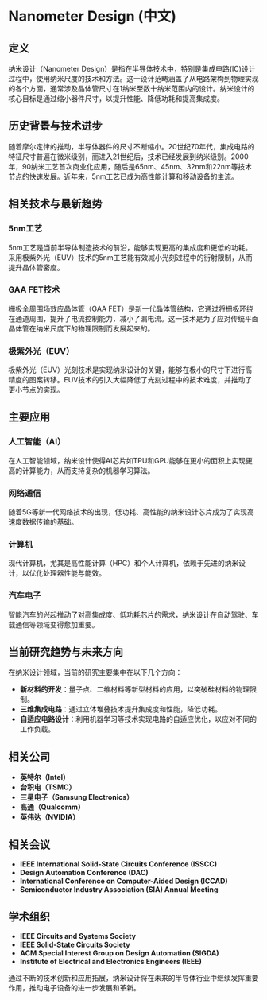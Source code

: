 # Nanometer Design (中文)

## 定义

纳米设计（Nanometer Design）是指在半导体技术中，特别是集成电路(IC)设计过程中，使用纳米尺度的技术和方法。这一设计范畴涵盖了从电路架构到物理实现的各个方面，通常涉及晶体管尺寸在1纳米至数十纳米范围内的设计。纳米设计的核心目标是通过缩小器件尺寸，以提升性能、降低功耗和提高集成度。

## 历史背景与技术进步

随着摩尔定律的推动，半导体器件的尺寸不断缩小。20世纪70年代，集成电路的特征尺寸普遍在微米级别，而进入21世纪后，技术已经发展到纳米级别。2000年，90纳米工艺首次商业化应用，随后是65nm、45nm、32nm和22nm等技术节点的快速发展。近年来，5nm工艺已成为高性能计算和移动设备的主流。

## 相关技术与最新趋势

### 5nm工艺

5nm工艺是当前半导体制造技术的前沿，能够实现更高的集成度和更低的功耗。采用极紫外光（EUV）技术的5nm工艺能有效减小光刻过程中的衍射限制，从而提升晶体管密度。

### GAA FET技术

栅极全周围场效应晶体管（GAA FET）是新一代晶体管结构，它通过将栅极环绕在通道周围，提升了电流控制能力，减小了漏电流。这一技术是为了应对传统平面晶体管在纳米尺度下的物理限制而发展起来的。

### 极紫外光（EUV）

极紫外光（EUV）光刻技术是实现纳米设计的关键，能够在极小的尺寸下进行高精度的图案转移。EUV技术的引入大幅降低了光刻过程中的技术难度，并推动了更小节点的实现。

## 主要应用

### 人工智能（AI）

在人工智能领域，纳米设计使得AI芯片如TPU和GPU能够在更小的面积上实现更高的计算能力，从而支持复杂的机器学习算法。

### 网络通信

随着5G等新一代网络技术的出现，低功耗、高性能的纳米设计芯片成为了实现高速度数据传输的基础。

### 计算机

现代计算机，尤其是高性能计算（HPC）和个人计算机，依赖于先进的纳米设计，以优化处理器性能与能效。

### 汽车电子

智能汽车的兴起推动了对高集成度、低功耗芯片的需求，纳米设计在自动驾驶、车载通信等领域变得愈加重要。

## 当前研究趋势与未来方向

在纳米设计领域，当前的研究主要集中在以下几个方向：

- **新材料的开发**：量子点、二维材料等新型材料的应用，以突破硅材料的物理限制。
- **三维集成电路**：通过立体堆叠技术提升集成度和性能，降低功耗。
- **自适应电路设计**：利用机器学习等技术实现电路的自适应优化，以应对不同的工作负载。

## 相关公司

- **英特尔（Intel）**
- **台积电（TSMC）**
- **三星电子（Samsung Electronics）**
- **高通（Qualcomm）**
- **英伟达（NVIDIA）**

## 相关会议

- **IEEE International Solid-State Circuits Conference (ISSCC)**
- **Design Automation Conference (DAC)**
- **International Conference on Computer-Aided Design (ICCAD)**
- **Semiconductor Industry Association (SIA) Annual Meeting**

## 学术组织

- **IEEE Circuits and Systems Society**
- **IEEE Solid-State Circuits Society**
- **ACM Special Interest Group on Design Automation (SIGDA)**
- **Institute of Electrical and Electronics Engineers (IEEE)**

通过不断的技术创新和应用拓展，纳米设计将在未来的半导体行业中继续发挥重要作用，推动电子设备的进一步发展和革新。
